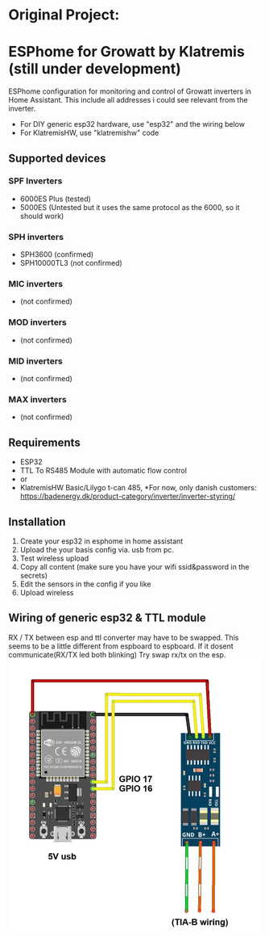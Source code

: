 # Original Project: 
# ESPhome for Growatt by Klatremis (still under development)
ESPhome configuration for monitoring and control of Growatt inverters in Home Assistant.
This include all addresses i could see relevant from the inverter.

* For DIY generic esp32 hardware, use "esp32" and the wiring below
* For KlatremisHW, use "klatremishw" code

## Supported devices

### SPF Inverters
 * 6000ES Plus (tested)
 * 5000ES (Untested but it uses the same protocol as the 6000, so it should work)

### SPH inverters
* SPH3600 (confirmed)
* SPH10000TL3 (not confirmed)

### MIC inverters
* (not confirmed)

### MOD inverters
* (not confirmed)

### MID inverters
* (not confirmed)

### MAX inverters
* (not confirmed)

## Requirements
* ESP32
* TTL To RS485 Module with automatic flow control
* or
* KlatremisHW Basic/Lilygo t-can 485, *For now, only danish customers: https://badenergy.dk/product-category/inverter/inverter-styring/

## Installation
1. Create your esp32 in esphome in home assistant
2. Upload the your basis config via. usb from pc.
3. Test wireless upload
4. Copy all content (make sure you have your wifi ssid&password in the secrets)
5. Edit the sensors in the config if you like
6. Upload wireless

## Wiring of generic esp32 & TTL module
RX / TX between esp and ttl converter may have to be swapped. This seems to be a little different from espboard to espboard.
If it dosent communicate(RX/TX led both blinking) Try swap rx/tx on the esp.
 ![image](https://github.com/klatremis/esphome-for-bms/blob/main/wiring.jpg)
